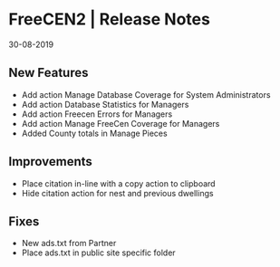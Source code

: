 __FreeCEN2 | Release Notes__
  =======================
  30-08-2019

  __New Features__
  ----------------

  * Add action Manage Database Coverage for System Administrators
  * Add action Database Statistics for Managers
  * Add action Freecen Errors for Managers
  * Add action Manage FreeCen Coverage for Managers
  * Added County totals in Manage Pieces

  __Improvements__
  ----------------

  * Place citation in-line with a copy action to clipboard
  * Hide citation action for nest and previous dwellings


  __Fixes__
  ---------

  * New ads.txt from Partner
  * Place ads.txt in public site specific folder
